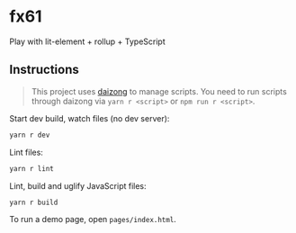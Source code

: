 # fx61

Play with lit-element + rollup + TypeScript

## Instructions

> This project uses [daizong](https://github.com/mgenware/daizong) to manage scripts. You need to run scripts through daizong via `yarn r <script>` or `npm run r <script>`.

Start dev build, watch files (no dev server):

```sh
yarn r dev
```

Lint files:

```sh
yarn r lint
```

Lint, build and uglify JavaScript files:

```sh
yarn r build
```

To run a demo page, open `pages/index.html`.
